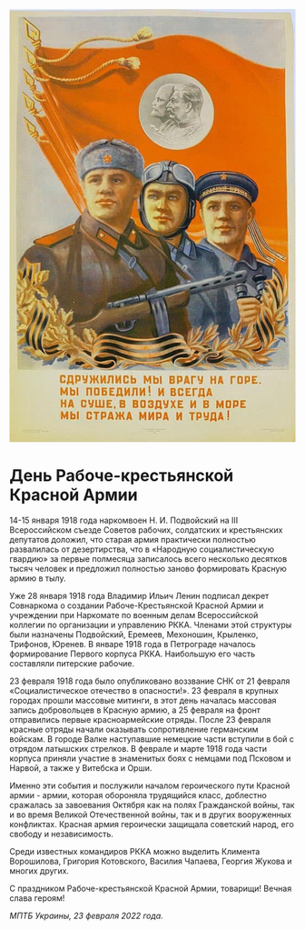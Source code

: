 
![](./img/old/23february.jpg)


# День Рабоче-крестьянской Красной Армии


14-15 января 1918 года наркомвоен Н. И.
Подвойский на III Всероссийском съезде Советов рабочих, солдатских и
крестьянских депутатов доложил, что старая армия практически полностью
развалилась от дезертирства, что в «Народную социалистическую гвардию»
за первые полмесяца записалось всего несколько десятков тысяч человек и
предложил полностью заново формировать Красную армию в тылу.



Уже
28 января 1918 года Владимир Ильич Ленин подписал декрет Совнаркома о
создании Рабоче-Крестьянской Красной Армии и учреждении при Наркомате по
военным делам Всероссийской коллегии по организации и управлению РККА.
Членами этой структуры были назначены Подвойский, Еремеев, Мехоношин,
Крыленко, Трифонов, Юренев. В январе 1918 года в Петрограде началось
формирование Первого корпуса РККА. Наибольшую его часть составляли
питерские рабочие.



23 февраля 1918 года было опубликовано
воззвание СНК от 21 февраля «Социалистическое отечество в опасности!».
23 февраля в крупных городах прошли массовые митинги, в этот день
началась массовая запись добровольцев в Красную армию, а 25 февраля на
фронт отправились первые красноармейские отряды. После 23 февраля
красные отряды начали оказывать сопротивление германским войскам. В
городе Валке наступавшие немецкие части вступили в бой с отрядом
латышских стрелков. В феврале и марте 1918 года части корпуса приняли
участие в знаменитых боях с немцами под Псковом и Нарвой, а также у
Витебска и Орши.



Именно эти события и послужили началом
героического пути Красной армии - армии, которая обороняла трудящийся
класс, доблестно сражалась за завоевания Октября как на полях
Гражданской войны, так и во время Великой Отечественной войны, так и в
других вооруженных конфликтах. Красная армия героически защищала
советский народ, его свободу и независимость.



Среди известных
командиров РККА можно выделить Климента Ворошилова, Григория Котовского,
Василия Чапаева, Георгия Жукова и многих других.



С праздником Рабоче-крестьянской Красной Армии, товарищи! Вечная слава героям!





*МПТБ Украины, 23 февраля 2022 года.*
